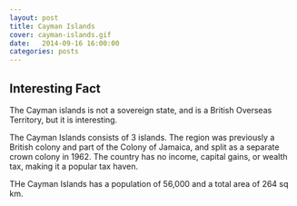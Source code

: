 ```yaml
---
layout: post
title: Cayman Islands
cover: cayman-islands.gif
date:   2014-09-16 16:00:00
categories: posts
---
```


## Interesting Fact

The Cayman islands is not a sovereign state, and is a British Overseas Territory, but it is interesting.

The Cayman Islands consists of 3 islands. The region was previously a British colony and part of the Colony of Jamaica, and split as a separate crown colony in 1962. The country has no income, capital gains, or wealth tax, making it a popular tax haven. 

THe Cayman Islands has a population of 56,000 and a total area of 264 sq km. 